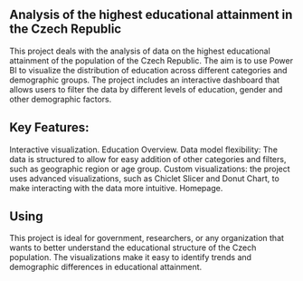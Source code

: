 ## Analysis of the highest educational attainment in the Czech Republic
This project deals with the analysis of data on the highest educational attainment of the population of the Czech Republic. The aim is to use Power BI to visualize the distribution of education across different categories and demographic groups. The project includes an interactive dashboard that allows users to filter the data by different levels of education, gender and other demographic factors.
## Key Features:
Interactive visualization.
Education Overview.
Data model flexibility: The data is structured to allow for easy addition of other categories and filters, such as geographic region or age group.
Custom visualizations: the project uses advanced visualizations, such as Chiclet Slicer and Donut Chart, to make interacting with the data more intuitive.
Homepage.
## Using
This project is ideal for government, researchers, or any organization that wants to better understand the educational structure of the Czech population. The visualizations make it easy to identify trends and demographic differences in educational attainment.
